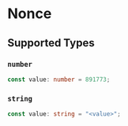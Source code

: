 # Nonce


## Supported Types

### `number`

```typescript
const value: number = 891773;
```

### `string`

```typescript
const value: string = "<value>";
```

